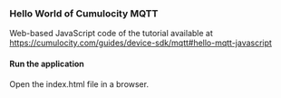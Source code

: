 ### Hello World of Cumulocity MQTT 

Web-based JavaScript code of the tutorial available at https://cumulocity.com/guides/device-sdk/mqtt#hello-mqtt-javascript

#### Run the application
Open the index.html file in a browser. 
